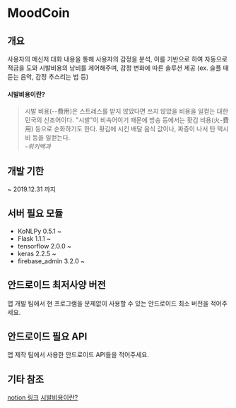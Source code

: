 # MoodCoin

## 개요
사용자의 메신저 대화 내용을 통해 사용자의 감정을 분석, 이를 기반으로 하여 자동으로 적금을 도와 시발비용의 낭비를 제어해주며, 감정 변화에 따른 솔루션 제공 (ex. 슬플 때 듣는 음악, 감정 추스리는 법 등)

#### 시발비용이란?
> 시발 비용(--費用)은 스트레스를 받지 않았다면 쓰지 않았을 비용을 일컫는 대한민국의 신조어이다. "시발"이 비속어이기 때문에 방송 등에서는 홧김 비용(火-費用) 등으로 순화하기도 한다. 홧김에 시킨 배달 음식 값이나, 짜증이 나서 탄 택시비 등을 일컫는다.  
> _-위키백과_

## 개발 기한
 ~ 2019.12.31 까지

## 서버 필요 모듈
 * KoNLPy 0.5.1 ~
 * Flask 1.1.1 ~
 * tensorflow 2.0.0 ~
 * keras 2.2.5 ~
 * firebase_admin 3.2.0 ~ 
 
## 안드로이드 최저사양 버전
 앱 개발 팀에서 현 프로그램을 문제없이 사용할 수 있는 안드로이드 최소 버전을 적어주세요.

## 안드로이드 필요 API
 앱 제작 팀에서 사용한 안드로이드 API들을 적어주세요.

## 기타 참조
 [notion 링크](https://www.notion.so/namseungwoo/MoodCoin-GSM-Festival-24fde21cf9a84f5ebeaeb28e6469cf6f)
 [시발비용이란?](https://ko.wikipedia.org/wiki/%EC%8B%9C%EB%B0%9C_%EB%B9%84%EC%9A%A9)
